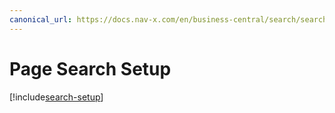```yaml
---
canonical_url: https://docs.nav-x.com/en/business-central/search/search-setup.html
---
```

# Page Search Setup

[!include[search-setup](includes/search-setup.md)]
